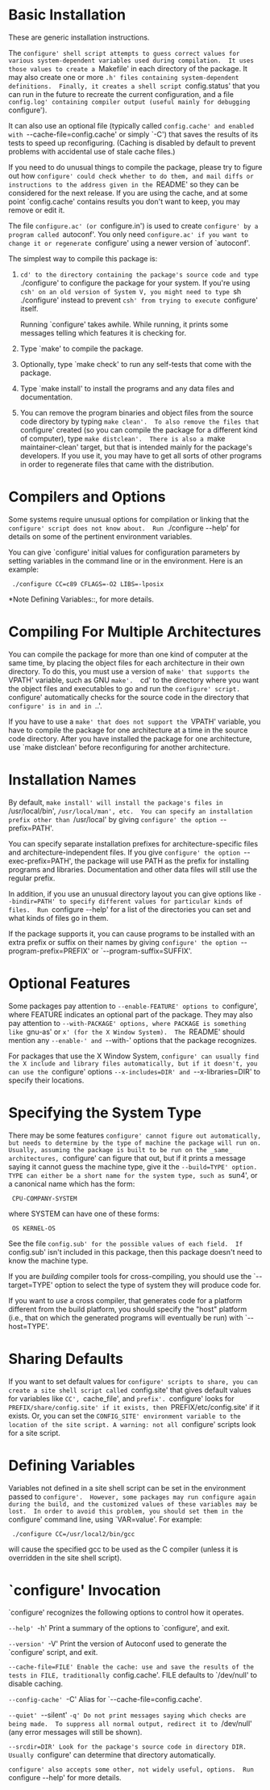 Basic Installation
==================

   These are generic installation instructions.

   The `configure' shell script attempts to guess correct values for
various system-dependent variables used during compilation.  It uses
those values to create a `Makefile' in each directory of the package.
It may also create one or more `.h' files containing system-dependent
definitions.  Finally, it creates a shell script `config.status' that
you can run in the future to recreate the current configuration, and a
file `config.log' containing compiler output (useful mainly for
debugging `configure').

   It can also use an optional file (typically called `config.cache'
and enabled with `--cache-file=config.cache' or simply `-C') that saves
the results of its tests to speed up reconfiguring.  (Caching is
disabled by default to prevent problems with accidental use of stale
cache files.)

   If you need to do unusual things to compile the package, please try
to figure out how `configure' could check whether to do them, and mail
diffs or instructions to the address given in the `README' so they can
be considered for the next release.  If you are using the cache, and at
some point `config.cache' contains results you don't want to keep, you
may remove or edit it.

   The file `configure.ac' (or `configure.in') is used to create
`configure' by a program called `autoconf'.  You only need
`configure.ac' if you want to change it or regenerate `configure' using
a newer version of `autoconf'.

The simplest way to compile this package is:

  1. `cd' to the directory containing the package's source code and type
     `./configure' to configure the package for your system.  If you're
     using `csh' on an old version of System V, you might need to type
     `sh ./configure' instead to prevent `csh' from trying to execute
     `configure' itself.

     Running `configure' takes awhile.  While running, it prints some
     messages telling which features it is checking for.

  2. Type `make' to compile the package.

  3. Optionally, type `make check' to run any self-tests that come with
     the package.

  4. Type `make install' to install the programs and any data files and
     documentation.

  5. You can remove the program binaries and object files from the
     source code directory by typing `make clean'.  To also remove the
     files that `configure' created (so you can compile the package for
     a different kind of computer), type `make distclean'.  There is
     also a `make maintainer-clean' target, but that is intended mainly
     for the package's developers.  If you use it, you may have to get
     all sorts of other programs in order to regenerate files that came
     with the distribution.

Compilers and Options
=====================

   Some systems require unusual options for compilation or linking that
the `configure' script does not know about.  Run `./configure --help'
for details on some of the pertinent environment variables.

   You can give `configure' initial values for configuration parameters
by setting variables in the command line or in the environment.  Here
is an example:

     ./configure CC=c89 CFLAGS=-O2 LIBS=-lposix

   *Note Defining Variables::, for more details.

Compiling For Multiple Architectures
====================================

   You can compile the package for more than one kind of computer at the
same time, by placing the object files for each architecture in their
own directory.  To do this, you must use a version of `make' that
supports the `VPATH' variable, such as GNU `make'.  `cd' to the
directory where you want the object files and executables to go and run
the `configure' script.  `configure' automatically checks for the
source code in the directory that `configure' is in and in `..'.

   If you have to use a `make' that does not support the `VPATH'
variable, you have to compile the package for one architecture at a
time in the source code directory.  After you have installed the
package for one architecture, use `make distclean' before reconfiguring
for another architecture.

Installation Names
==================

   By default, `make install' will install the package's files in
`/usr/local/bin', `/usr/local/man', etc.  You can specify an
installation prefix other than `/usr/local' by giving `configure' the
option `--prefix=PATH'.

   You can specify separate installation prefixes for
architecture-specific files and architecture-independent files.  If you
give `configure' the option `--exec-prefix=PATH', the package will use
PATH as the prefix for installing programs and libraries.
Documentation and other data files will still use the regular prefix.

   In addition, if you use an unusual directory layout you can give
options like `--bindir=PATH' to specify different values for particular
kinds of files.  Run `configure --help' for a list of the directories
you can set and what kinds of files go in them.

   If the package supports it, you can cause programs to be installed
with an extra prefix or suffix on their names by giving `configure' the
option `--program-prefix=PREFIX' or `--program-suffix=SUFFIX'.

Optional Features
=================

   Some packages pay attention to `--enable-FEATURE' options to
`configure', where FEATURE indicates an optional part of the package.
They may also pay attention to `--with-PACKAGE' options, where PACKAGE
is something like `gnu-as' or `x' (for the X Window System).  The
`README' should mention any `--enable-' and `--with-' options that the
package recognizes.

   For packages that use the X Window System, `configure' can usually
find the X include and library files automatically, but if it doesn't,
you can use the `configure' options `--x-includes=DIR' and
`--x-libraries=DIR' to specify their locations.

Specifying the System Type
==========================

   There may be some features `configure' cannot figure out
automatically, but needs to determine by the type of machine the package
will run on.  Usually, assuming the package is built to be run on the
_same_ architectures, `configure' can figure that out, but if it prints
a message saying it cannot guess the machine type, give it the
`--build=TYPE' option.  TYPE can either be a short name for the system
type, such as `sun4', or a canonical name which has the form:

     CPU-COMPANY-SYSTEM

where SYSTEM can have one of these forms:

     OS KERNEL-OS

   See the file `config.sub' for the possible values of each field.  If
`config.sub' isn't included in this package, then this package doesn't
need to know the machine type.

   If you are _building_ compiler tools for cross-compiling, you should
use the `--target=TYPE' option to select the type of system they will
produce code for.

   If you want to _use_ a cross compiler, that generates code for a
platform different from the build platform, you should specify the
"host" platform (i.e., that on which the generated programs will
eventually be run) with `--host=TYPE'.

Sharing Defaults
================

   If you want to set default values for `configure' scripts to share,
you can create a site shell script called `config.site' that gives
default values for variables like `CC', `cache_file', and `prefix'.
`configure' looks for `PREFIX/share/config.site' if it exists, then
`PREFIX/etc/config.site' if it exists.  Or, you can set the
`CONFIG_SITE' environment variable to the location of the site script.
A warning: not all `configure' scripts look for a site script.

Defining Variables
==================

   Variables not defined in a site shell script can be set in the
environment passed to `configure'.  However, some packages may run
configure again during the build, and the customized values of these
variables may be lost.  In order to avoid this problem, you should set
them in the `configure' command line, using `VAR=value'.  For example:

     ./configure CC=/usr/local2/bin/gcc

will cause the specified gcc to be used as the C compiler (unless it is
overridden in the site shell script).

`configure' Invocation
======================

   `configure' recognizes the following options to control how it
operates.

`--help'
`-h'
     Print a summary of the options to `configure', and exit.

`--version'
`-V'
     Print the version of Autoconf used to generate the `configure'
     script, and exit.

`--cache-file=FILE'
     Enable the cache: use and save the results of the tests in FILE,
     traditionally `config.cache'.  FILE defaults to `/dev/null' to
     disable caching.

`--config-cache'
`-C'
     Alias for `--cache-file=config.cache'.

`--quiet'
`--silent'
`-q'
     Do not print messages saying which checks are being made.  To
     suppress all normal output, redirect it to `/dev/null' (any error
     messages will still be shown).

`--srcdir=DIR'
     Look for the package's source code in directory DIR.  Usually
     `configure' can determine that directory automatically.

`configure' also accepts some other, not widely useful, options.  Run
`configure --help' for more details.